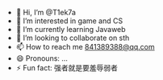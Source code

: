 - 👋 Hi, I’m @T1ek7a
- 👀 I’m interested in game and CS
- 🌱 I’m currently learning Javaweb
- 💞️ I’m looking to collaborate on sth
- 📫 How to reach me 841389388@qq.com
- 😄 Pronouns: ...
- ⚡ Fun fact: 强者就是要羞辱弱者

<!---
T1ek7a/T1ek7a is a ✨ special ✨ repository because its `README.md` (this file) appears on your GitHub profile.
You can click the Preview link to take a look at your changes.
--->
